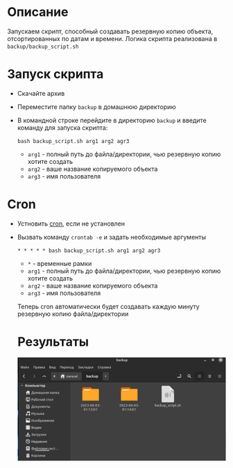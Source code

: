# Описание
Запускаем скрипт, способный создавать резервную копию объекта, отсортированных по датам и времени.
Логика скрипта реализована в `backup/backup_script.sh`

# Запуск скрипта
- Скачайте архив
- Переместите папку `backup` в домашнюю директорию
- В командной строке перейдите в директорию `backup` и введите команду для запуска скрипта:

  ```
  bash backup_script.sh arg1 arg2 agr3
  ```
  - `arg1` - полный путь до файла/директории, чью резервную копию хотите создать
  - `arg2` - ваше название копируемого объекта
  - `arg3` - имя пользователя
 
 # Cron
 - Устновить [cron](https://www.digitalocean.com/community/tutorials/how-to-use-cron-to-automate-tasks-ubuntu-1804), если не установлен
 - Вызвать команду `crontab -e` и задать необходимые аргументы
 
   ```
   * * * * * bash backup_script.sh arg1 arg2 agr3
   ```
   - `*` - временные рамки
   - `arg1` - полный путь до файла/директории, чью резервную копию хотите создать
   - `arg2` - ваше название копируемого объекта
   - `arg3` - имя пользователя
   
   Теперь cron автоматически будет создавать каждую минуту резервную копию файла/директории
   
   # Результаты
   ![](result.png)
 
  
 
